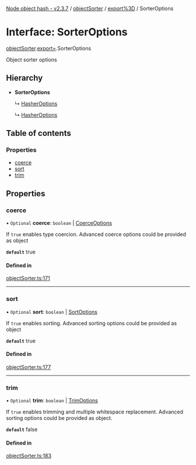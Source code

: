 [Node object hash - v2.3.7](../README.md) / [objectSorter](../modules/objectsorter.md) / [export%3D](../modules/objectsorter.export_.md) / SorterOptions

# Interface: SorterOptions

[objectSorter](../modules/objectsorter.md).[export=](../modules/objectsorter.export_.md).SorterOptions

Object sorter options

## Hierarchy

- **SorterOptions**

  ↳ [HasherOptions](hasher.export_.hasheroptions.md)

  ↳ [HasherOptions](hasher.hasheroptions.md)

## Table of contents

### Properties

- [coerce](objectsorter.export_.sorteroptions.md#coerce)
- [sort](objectsorter.export_.sorteroptions.md#sort)
- [trim](objectsorter.export_.sorteroptions.md#trim)

## Properties

### coerce

• `Optional` **coerce**: `boolean` \| [CoerceOptions](objectsorter.export_.coerceoptions.md)

If `true` enables type coercion.
Advanced coerce options could be provided as object

**`default`** true

#### Defined in

[objectSorter.ts:171](https://github.com/SkeLLLa/node-object-hash/blob/d264cc4/src/objectSorter.ts#L171)

---

### sort

• `Optional` **sort**: `boolean` \| [SortOptions](objectsorter.export_.sortoptions.md)

If `true` enables sorting.
Advanced sorting options could be provided as object

**`default`** true

#### Defined in

[objectSorter.ts:177](https://github.com/SkeLLLa/node-object-hash/blob/d264cc4/src/objectSorter.ts#L177)

---

### trim

• `Optional` **trim**: `boolean` \| [TrimOptions](objectsorter.export_.trimoptions.md)

If `true` enables trimming and multiple whitespace replacement.
Advanced sorting options could be provided as object.

**`default`** false

#### Defined in

[objectSorter.ts:183](https://github.com/SkeLLLa/node-object-hash/blob/d264cc4/src/objectSorter.ts#L183)
